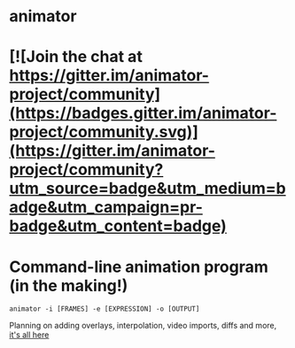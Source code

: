 # animator

[![Join the chat at https://gitter.im/animator-project/community](https://badges.gitter.im/animator-project/community.svg)](https://gitter.im/animator-project/community?utm_source=badge&utm_medium=badge&utm_campaign=pr-badge&utm_content=badge)
=======

# Command-line animation program (in the making!)

`animator -i [FRAMES] -e [EXPRESSION] -o [OUTPUT]`

Planning on adding overlays, interpolation, video imports, diffs and more, [it's all here](https://github.com/skuzzymiglet/animator/blob/master/spec.md)
